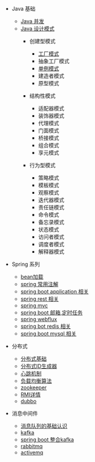 - Java 基础
    - [Java 并发](/concurrence/readme.md)
    - [Java 设计模式](/design/readme.md)
        - 创建型模式
            - [工厂模式](/design/docs/工厂模式.md)
            - 抽象工厂模式
            - [单例模式](/design/docs/单例模式.md)
            - 建造者模式
            - 原型模式
        - 结构性模式
            - 适配器模式
            - 装饰器模式
            - 代理模式
            - 门面模式
            - 桥接模式
            - 组合模式
            - 享元模式
           
        - 行为型模式
            - 策略模式
            - 模板模式
            - 观察模式
            - 迭代器模式
            - 责任链模式
            - 命令模式
            - 备忘录模式
            - 状态模式
            - 访问者模式
            - 调度者模式
            - 解释器模式
- Spring 系列
    - [bean加载](doc/bean加载.md)
    - [spring 常用注解](doc/spring注解.md)
    - [spring boot application 相关](microservice-core/spring-application/readme.md)
    - [spring rest 相关](microservice-core/rest/readme.md)
    - [spring mvc](microservice-core/mvc/readme.md)
    - [spring boot 邮箱,定时任务](microservice-core/email-task/readme.md)
    - [spring webflux](microservice-core/webflux/readme.md)
    - [spring bot redis 相关](microservice-core/spring-boot-redis-demo/readme.md)
    - [spring boot mysql 相关](microservice-core/spring-boot-mysql/readme.md)
    
- 分布式
    - [分布式基础](distributed/认识分布式.md)
    - [分布式ID生成器](distributed/id-gen/readme.md)
    - [心跳机制](distributed/heartbeat/readme.md)
    - [负载均衡算法](distributed/fzjh/readme.md)
    - [zookeeper](distributed/zookeeper/readme.md)
    - [RMI详情](distributed/RMI.md)
    - [dubbo](distributed/dubbo/readme.md)
- 消息中间件
    - [消息队列的基础认识](distributed/mq/readme.md)
    - [kafka](distributed/mq/kafka/readme.md)
    - [spring boot 整合kafka](distributed/mq/springboot-kafka-demo/readme.md)
    - [rabbitmq](distributed/mq/rabbitmq/readme.md)
    - [activemq](distributed/mq/activemq/readme.md)